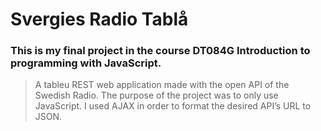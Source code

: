 # Svergies Radio Tablå

### This is my final project in the course DT084G Introduction to programming with JavaScript.

> A tableu REST web application made with the open API of the Swedish Radio. The purpose of the project was to only use JavaScript. I used AJAX in order to format the desired API’s URL to JSON.
